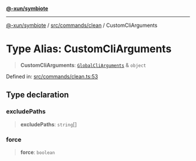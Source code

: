 [**@-xun/symbiote**](../../../../README.md)

***

[@-xun/symbiote](../../../../README.md) / [src/commands/clean](../README.md) / CustomCliArguments

# Type Alias: CustomCliArguments

> **CustomCliArguments**: [`GlobalCliArguments`](../../../configure/type-aliases/GlobalCliArguments.md) & `object`

Defined in: [src/commands/clean.ts:53](https://github.com/Xunnamius/symbiote/blob/2816aa5c7580c21865c6837f71b54d0f60e224da/src/commands/clean.ts#L53)

## Type declaration

### excludePaths

> **excludePaths**: `string`[]

### force

> **force**: `boolean`
